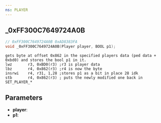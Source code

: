 ```yaml
---
ns: PLAYER
---
```

## _0xFF300C7649724A0B

```c
// 0xFF300C7649724A0B 0xAD8383FA
void _0xFF300C7649724A0B(Player player, BOOL p1);
```

```
gets byte at offset 0x862 in the specified players data (ped data + 0xbd0) and stores the bool p1 in it.  
lwz       r3, 0xBD0(r3) ;r3 is player data  
lbz       r4, 0x862(r3) ;r4 is now the byte  
insrwi    r4, r31, 1,28 ;stores p1 as a bit in place 28 idk  
stb       r4, 0x862(r3) ; puts the newly modified one back in  
SET_PLAYER_*  
```

## Parameters
* **player**: 
* **p1**: 

